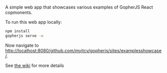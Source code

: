A simple web app that showcases various examples of GopherJS React copmonents.

To run this web app locally:

```bash
npm install
gopherjs serve -w
```

Now navigate to [http://localhost:8080/github.com/myitcv/gopherjs/sites/examplesshowcase/](http://localhost:8080/github.com/myitcv/gopherjs/sites/examplesshowcase/).

See [the wiki](https://github.com/myitcv/gopherjs/wiki) for more details
